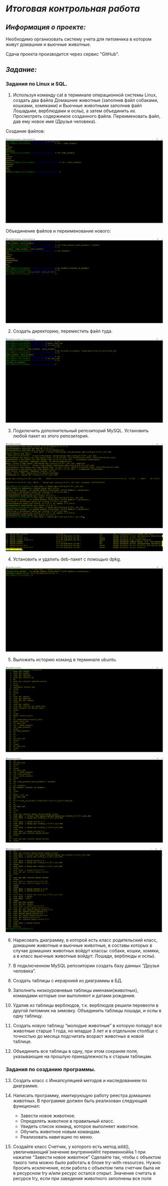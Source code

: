 # *Итоговая контрольная работа*

## *Информация о проекте:*

Необходимо организовать систему учета для питомника в котором живут
домашние и вьючные животные.

Сдача проекта производится через сервис "GitHub".

## *Задание:*

### Задания по Linux и SQL.

1. Используя команду cat в терминале операционной системы Linux, создать
два файла Домашние животные (заполнив файл собаками, кошками,
хомяками) и Вьючные животными заполнив файл Лошадьми, верблюдами и
ослы), а затем объединить их. Просмотреть содержимое созданного файла.
Переименовать файл, дав ему новое имя (Друзья человека).

Создание файлов:

![create_files](https://github.com/daniil-koblov/Control_work_on_specialization/blob/main/image/task_one_i_1.png?raw=true)

Объединение файлов и переименование нового:

![merging_files](https://github.com/daniil-koblov/Control_work_on_specialization/blob/main/image/task_one_i_2.png?raw=true)

2. Создать директорию, переместить файл туда.

![moving_file](https://github.com/daniil-koblov/Control_work_on_specialization/blob/main/image/task_two_i_1.png?raw=true)

3. Подключить дополнительный репозиторий MySQL. Установить любой пакет
из этого репозитория.

![install_package_1](https://github.com/daniil-koblov/Control_work_on_specialization/blob/main/image/task_three_i_1.png?raw=true)

![install_package_2](https://github.com/daniil-koblov/Control_work_on_specialization/blob/main/image/task_three_i_2.png?raw=true)

4. Установить и удалить deb-пакет с помощью dpkg.

![delete_dep-package](https://github.com/daniil-koblov/Control_work_on_specialization/blob/main/image/task_four_i_1.png?raw=true)

5. Выложить историю команд в терминале ubuntu.

![command_history_1](https://github.com/daniil-koblov/Control_work_on_specialization/blob/main/image/task_five_i_1.png?raw=true)

![command_history_2](https://github.com/daniil-koblov/Control_work_on_specialization/blob/main/image/task_five_i_2.png?raw=true)

![command_history_3](https://github.com/daniil-koblov/Control_work_on_specialization/blob/main/image/task_five_i_3.png?raw=true)

6. Нарисовать диаграмму, в которой есть класс родительский класс, домашние
животные и вьючные животные, в составы которых в случае домашних
животных войдут классы: собаки, кошки, хомяки, а в класс вьючные животные
войдут: Лошади, верблюды и ослы).

7. В подключенном MySQL репозитории создать базу данных “Друзья
человека”.

8. Создать таблицы с иерархией из диаграммы в БД.

9. Заполнить низкоуровневые таблицы именами(животных), командами
которые они выполняют и датами рождения.

10. Удалив из таблицы верблюдов, т.к. верблюдов решили перевезти в другой
питомник на зимовку. Объединить таблицы лошади, и ослы в одну таблицу.

11. Создать новую таблицу “молодые животные” в которую попадут все
животные старше 1 года, но младше 3 лет и в отдельном столбце с точностью
до месяца подсчитать возраст животных в новой таблице.

12. Объединить все таблицы в одну, при этом сохраняя поля, указывающие на
прошлую принадлежность к старым таблицам.

### Задания по созданию программы.

13. Создать класс с Инкапсуляцией методов и наследованием по диаграмме.

14. Написать программу, имитирующую работу реестра домашних животных.
В программе должен быть реализован следующий функционал:

    * Завести новое животное.
    * Определять животное в правильный класс.
    * Увидеть список команд, которое выполняет животное.
    * Обучить животное новым командам.
    * Реализовать навигацию по меню.

15. Создайте класс Счетчик, у которого есть метод add(), увеличивающий̆
значение внутренней̆int переменной̆на 1 при нажатие “Завести новое
животное” Сделайте так, чтобы с объектом такого типа можно было работать в
блоке try-with-resources. Нужно бросить исключение, если работа с объектом
типа счетчик была не в ресурсном try и/или ресурс остался открыт. Значение
считать в ресурсе try, если при заведения животного заполнены все поля
